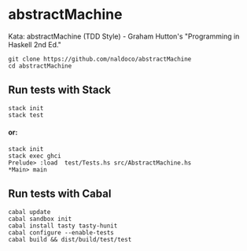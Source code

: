 # abstractMachine
Kata: abstractMachine (TDD Style) - Graham Hutton's "Programming in Haskell 2nd Ed."

    git clone https://github.com/naldoco/abstractMachine
    cd abstractMachine
    
## Run tests with Stack
    stack init
    stack test

#### or:
    stack init
    stack exec ghci
    Prelude> :load  test/Tests.hs src/AbstractMachine.hs
    *Main> main
    
## Run tests with Cabal
    cabal update
    cabal sandbox init
    cabal install tasty tasty-hunit
    cabal configure --enable-tests
    cabal build && dist/build/test/test
